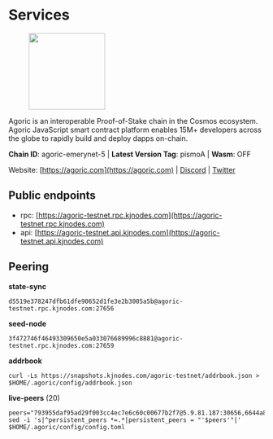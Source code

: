 # Services

<figure><img src="https://raw.githubusercontent.com/kj89/testnet_manuals/main/pingpub/logos/agoric.png" width="150" alt=""><figcaption></figcaption></figure>

Agoric is an interoperable Proof-of-Stake chain in the Cosmos ecosystem.  Agoric JavaScript smart contract platform enables 15M+ developers across the  globe to rapidly build and deploy dapps on-chain.

**Chain ID**: agoric-emerynet-5 | **Latest Version Tag**: pismoA | **Wasm**: OFF

Website: [https://agoric.com](https://agoric.com) | [Discord](https://discord.com/invite/qDW8DRes4s) | [Twitter](https://twitter.com/agoric)


## Public endpoints

* rpc: [https://agoric-testnet.rpc.kjnodes.com](https://agoric-testnet.rpc.kjnodes.com)
* api: [https://agoric-testnet.api.kjnodes.com](https://agoric-testnet.api.kjnodes.com)

## Peering

**state-sync**

```
d5519e378247dfb61dfe90652d1fe3e2b3005a5b@agoric-testnet.rpc.kjnodes.com:27656
```

**seed-node**

```
3f472746f46493309650e5a033076689996c8881@agoric-testnet.rpc.kjnodes.com:27659
```

**addrbook**
```
curl -Ls https://snapshots.kjnodes.com/agoric-testnet/addrbook.json > $HOME/.agoric/config/addrbook.json
```

**live-peers** (20)
```
peers="793955daf95ad29f003cc4ec7e6c60c00677b2f7@5.9.81.187:30656,6644a86094a0cb0152f83aed74357c439657770b@185.239.209.79:26656,a875ef614b3902dd567be2076f18239681f24e35@185.146.148.112:26656,e5d3db7a51d3fb40a4855d6677318944faf7d5f2@142.132.191.166:26656,d5519e378247dfb61dfe90652d1fe3e2b3005a5b@65.109.68.190:27656,a3a1e6c7a9ceec632c22769a9e369d05a796dc24@65.108.79.246:26709,fd9d8063921531990cfebb72d5adadf276484e8d@13.215.217.74:26656,6f9e22eba0130f1a29c25e28beeae69b2621a403@35.226.248.0:26656,fb86a0993c694c981a28fa1ebd1fd692f345348b@35.238.67.135:26656,42084028a65c5d609793ffc618d1dcbf374fc301@65.109.28.219:14456,a5b991654d0723e038d3723b1345b2a288d49146@38.242.156.28:26656,8dfb920cdc2eba42b688f44fdd26e12dabfbb6a9@95.217.130.111:27656,c63cc83797e108ee7881209dd1545671a5e92ea6@35.226.207.157:26656,c72d05f83b53dc7f6c55d7d3e67c304716d27d80@116.202.227.117:27656,7b1cafa0879374125c623d854bcc0cb9cd98729e@185.213.25.151:26656,53ae0b0710f2f32aa60717953a51e60a7ad7b1c5@35.238.211.8:26656,32f7fbecd40b420d592ac460703c4ac647875566@65.109.23.238:26656,98e1069b1cfc445e377eda6a0eadd94f7877065d@162.55.169.76:26656,436c0ba39a5310df2538ae236aacfd7bcd4e1893@65.108.124.57:37656,e1bcd9d4c82c4b7d04c123d963855e5ae7d58b39@209.34.205.57:26656"
sed -i 's|^persistent_peers *=.*|persistent_peers = "'$peers'"|' $HOME/.agoric/config/config.toml
```
